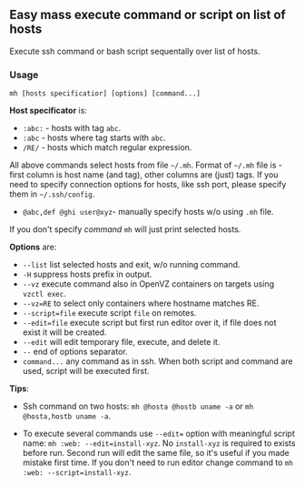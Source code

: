 ## Easy mass execute command or script on list of hosts

Execute ssh command or bash script sequentally over list of hosts.

### Usage

    mh [hosts specificatior] [options] [command...]

**Host specificator** is:

- `:abc:` - hosts with tag `abc`.
- `:abc`  - hosts where tag starts with `abc`.
- `/RE/`  - hosts which match regular expression.

All above commands select hosts from file `~/.mh`. Format of `~/.mh` file is - first column is host name (and tag), other columns are (just) tags. If you need to specify connection options for hosts, like ssh port, please specify them in `~/.ssh/config`.

- `@abc,def @ghi user@xyz`- manually specify hosts w/o using `.mh` file.

If you don't specify _command_ `mh` will just print selected hosts.

**Options** are:

- `--list` list selected hosts and exit, w/o running command.
- `-H` suppress hosts prefix in output.
- `--vz` execute command also in OpenVZ containers on targets using `vzctl exec`.
- `--vz=RE` to select only containers where hostname matches RE.
- `--script=file` execute script `file` on remotes.
- `--edit=file` execute script but first run editor over it, if file does not exist it will be created.
- `--edit` will edit temporary file, execute, and delete it.
- `--` end of options separator.
- `command...` any command as in ssh. When both script and command are used, script will be executed first.

**Tips**:

- Ssh command on two hosts: `mh @hosta @hostb uname -a` or `mh @hosta,hostb uname -a`.

- To execute several commands use `--edit=` option with meaningful script name: `mh :web: --edit=install-xyz`. No `install-xyz` is required to exists before run. Second run will edit the same file, so it's useful if you made mistake first time. If you don't need to run editor change command to `mh :web: --script=install-xyz`.

